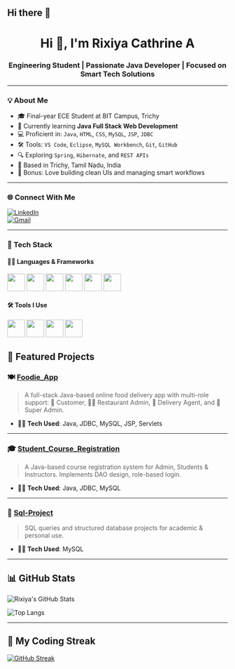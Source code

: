 ## Hi there 👋

<!--
**RIXIYACATHRINE/RIXIYACATHRINE** is a ✨ _special_ ✨ repository because its `README.md` (this file) appears on your GitHub profile.

Here are some ideas to get you started:

- 🔭 I’m currently working on ...
- 🌱 I’m currently learning ...
- 👯 I’m looking to collaborate on ...
- 🤔 I’m looking for help with ...
- 💬 Ask me about ...
- 📫 How to reach me: ...
- 😄 Pronouns: ...
- ⚡ Fun fact: ...
-->
<h1 align="center">Hi 👋, I'm Rixiya Cathrine A</h1>
<h3 align="center">Engineering Student | Passionate Java Developer | Focused on Smart Tech Solutions</h3>

---

### 💡 About Me

- 🎓 Final-year ECE Student at BIT Campus, Trichy  
- 🌱 Currently learning **Java Full Stack Web Development**  
- 💻 Proficient in: `Java`, `HTML`, `CSS`, `MySQL`, `JSP`, `JDBC`  
- 🛠 Tools: `VS Code`, `Eclipse`, `MySQL Workbench`, `Git`, `GitHub`  
- 🔍 Exploring `Spring`, `Hibernate`, and `REST APIs`  
- 📍 Based in Trichy, Tamil Nadu, India  
- 🎨 Bonus: Love building clean UIs and managing smart workflows  

---

### 🌐 Connect With Me

[![LinkedIn](https://img.shields.io/badge/-LinkedIn-0077B5?style=flat-square&logo=linkedin&logoColor=white)](https://www.linkedin.com/in/rixiyacathrine)  
[![Gmail](https://img.shields.io/badge/-Gmail-D14836?style=flat-square&logo=gmail&logoColor=white)](mailto:Cathrinerixiya101@gmail.com)

---

### 🧰 Tech Stack

#### 👨‍💻 Languages & Frameworks
<p align="left">
  <img src="https://cdn.jsdelivr.net/gh/devicons/devicon/icons/java/java-original.svg" width="40" />
  <img src="https://cdn.jsdelivr.net/gh/devicons/devicon/icons/mysql/mysql-original.svg" width="40" />
  <img src="https://cdn.jsdelivr.net/gh/devicons/devicon/icons/html5/html5-original.svg" width="40" />
  <img src="https://cdn.jsdelivr.net/gh/devicons/devicon/icons/css3/css3-original.svg" width="40" />
  <img src="https://cdn.jsdelivr.net/gh/devicons/devicon/icons/hibernate/hibernate-plain.svg" width="40" />
  <img src="https://cdn.jsdelivr.net/gh/devicons/devicon/icons/spring/spring-original.svg" width="40" />
</p>

#### 🛠 Tools I Use
<p align="left">
  <img src="https://cdn.jsdelivr.net/gh/devicons/devicon/icons/git/git-original.svg" width="40" />
  <img src="https://cdn.jsdelivr.net/gh/devicons/devicon/icons/github/github-original.svg" width="40" />
  <img src="https://cdn.jsdelivr.net/gh/devicons/devicon/icons/vscode/vscode-original.svg" width="40" />
  <img src="https://cdn.jsdelivr.net/gh/devicons/devicon/icons/eclipse/eclipse-original.svg" width="40" />
</p>


## 📌 Featured Projects

### 🍽️ [Foodie_App](https://github.com/JerishRaj/Foodie_App)
> A full-stack Java-based online food delivery app with multi-role support:
> 👤 Customer, 🧑‍🍳 Restaurant Admin, 🚚 Delivery Agent, and 🔐 Super Admin.
- 🧑‍💻 **Tech Used**: Java, JDBC, MySQL, JSP, Servlets

---

### 🎓 [Student_Course_Registration](https://github.com/JerishRaj/Student_Course_Registration)
> A Java-based course registration system for Admin, Students & Instructors. Implements DAO design, role-based login.
- 🧑‍💻 **Tech Used**: Java, JDBC, MySQL

---

### 💾 [Sql-Project](https://github.com/JerishRaj/Sql-Project)
> SQL queries and structured database projects for academic & personal use.
- 🧑‍💻 **Tech Used**: MySQL

---

## 📊 GitHub Stats
![Rixiya's GitHub Stats](https://github-readme-stats.vercel.app/api?username=RIXIYACATHRINE&show_icons=true&theme=tokyonight)

![Top Langs](https://github-readme-stats.vercel.app/api/top-langs/?username=RIXIYACATHRINE&layout=compact&theme=tokyonight)

---

## 🔁 My Coding Streak
[![GitHub Streak](https://streak-stats.demolab.com?user=RIXIYACATHRINE&theme=tokyonight&border_radius=5)](https://git.io/streak-stats)

